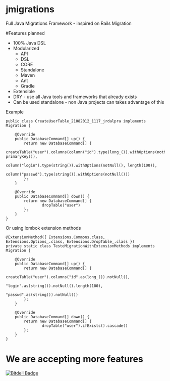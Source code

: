 jmigrations
===========

Full Java Migrations Framework - inspired on Rails Migration

#Features planned

- 100% Java DSL
- Modularized
  - API 
  - DSL
  - CORE
  - Standalone
  - Maven
  - Ant
  - Gradle
- Extensible 
- DRY - use all Java tools and frameworks that already exists
- Can be used standalone - non Java projects can takes advantage of this

Example

	public class CreateUserTable_21082012_1117_jrdalpra implements Migration {		

        @Override
        public DatabaseCommand[] up() {
            return new DatabaseCommand[] {
                    createTable("user").columns(column("id").type(long_()).withOptions(notNull(), primaryKey()),
                                                column("login").type(string()).withOptions(notNull(), length(100)),
                                                column("passwd").type(string()).withOptions(notNull()))
            };
        }

        @Override
        public DatabaseCommand[] down() {
            return new DatabaseCommand[] {
                    dropTable("user")
            };
        }
    }

Or using lombok extension methods

    @ExtensionMethod({ Extensions.Commons.class, Extensions.Options_.class, Extensions.DropTable_.class })
    private static class TesteMigrationWithExtensionMethods implements Migration {

        @Override
        public DatabaseCommand[] up() {
            return new DatabaseCommand[] {
                    createTable("user").columns("id".as(long_()).notNull(),
                                                "login".as(string()).notNull().length(100),
                                                "passwd".as(string()).notNull())
            };
        }

        @Override
        public DatabaseCommand[] down() {
            return new DatabaseCommand[] {
                    dropTable("user").ifExists().cascade()
            };
        }
    }	

# We are accepting more features



[![Bitdeli Badge](https://d2weczhvl823v0.cloudfront.net/jrdalpra/jmigrations/trend.png)](https://bitdeli.com/free "Bitdeli Badge")

